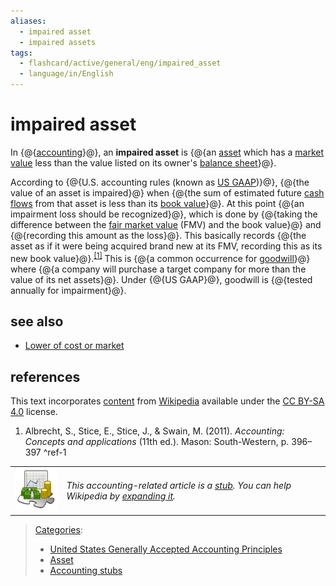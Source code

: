 ```yaml
---
aliases:
  - impaired asset
  - impaired assets
tags:
  - flashcard/active/general/eng/impaired_asset
  - language/in/English
---
```


# impaired asset

In {@{[accounting](accounting.md)}@}, an __impaired asset__ is {@{an [asset](asset.md) which has a [market value](market%20value.md) less than the value listed on its owner's [balance sheet](balance%20sheet.md)}@}. <!--SR:!2025-01-19,14,290!2025-01-15,10,270-->

According to {@{U.S. accounting rules \(known as [US GAAP](Generally%20Accepted%20Accounting%20Principles%20(United%20States).md)\)}@}, {@{the value of an asset is impaired}@} when {@{the sum of estimated future [cash flows](cash%20flow.md) from that asset is less than its [book value](book%20value.md)}@}. At this point {@{an impairment loss should be recognized}@}, which is done by {@{taking the difference between the [fair market value](fair%20market%20value.md) \(FMV\) and the book value}@} and {@{recording this amount as the loss}@}. This basically records {@{the asset as if it were being acquired brand new at its FMV, recording this as its new book value}@}.<sup>[\[1\]](#^ref-1)</sup> This is {@{a common occurrence for [goodwill](goodwill%20(accounting).md)}@} where {@{a company will purchase a target company for more than the value of its net assets}@}. Under {@{US GAAP}@}, goodwill is {@{tested annually for impairment}@}. <!--SR:!2025-01-20,15,290!2025-01-20,15,290!2025-01-13,9,250!2025-01-21,16,290!2025-01-19,14,290!2025-01-20,15,290!2025-01-19,14,290!2025-01-16,11,270!2025-01-21,16,290!2025-01-21,16,290!2025-01-20,15,290-->

## see also

- [Lower of cost or market](lower%20of%20cost%20or%20market.md)

## references

This text incorporates [content](https://en.wikipedia.org/wiki/impaired_asset) from [Wikipedia](Wikipedia.md) available under the [CC BY-SA 4.0](https://creativecommons.org/licenses/by-sa/4.0/) license.

1. Albrecht, S., Stice, E., Stice, J., & Swain, M. \(2011\). _Accounting: Concepts and applications_ \(11th ed.\). Mason: South-Western, p. 396–397 <a id="^ref-1"></a>^ref-1

|                                                                                        |                                                                                                                                                                                                               |
| -------------------------------------------------------------------------------------- | ------------------------------------------------------------------------------------------------------------------------------------------------------------------------------------------------------------- |
| ![accounting stub icon](../../archives/Wikimedia%20Commons/Accountancy%20template.svg) | _This accounting-related article is a [stub](https://en.wikipedia.org/wiki/Wikipedia:Stub). You can help Wikipedia by [expanding it](https://en.wikipedia.org/w/index.php?title=Impaired_asset&action=edit)._ |

> [Categories](https://en.wikipedia.org/wiki/Help:Category):
>
> - [United States Generally Accepted Accounting Principles](https://en.wikipedia.org/wiki/Category:United%20States%20Generally%20Accepted%20Accounting%20Principles)
> - [Asset](https://en.wikipedia.org/wiki/Category:Asset)
> - [Accounting stubs](https://en.wikipedia.org/wiki/Category:Accounting%20stubs)

